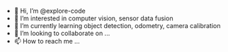 - 👋 Hi, I’m @explore-code
- 👀 I’m interested in computer vision, sensor data fusion
- 🌱 I’m currently learning object detection, odometry, camera calibration
- 💞️ I’m looking to collaborate on ...
- 📫 How to reach me ...

<!---
explore-code/explore-code is a ✨ special ✨ repository because its `README.md` (this file) appears on your GitHub profile.
You can click the Preview link to take a look at your changes.
--->
